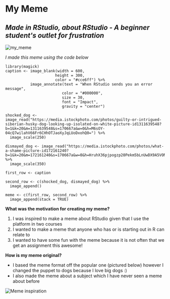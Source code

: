# My Meme
## *Made in RStudio, about RStudio - A beginner student's outlet for frustration*

![my_meme](https://user-images.githubusercontent.com/100824050/158041988-f2eecf52-2018-42be-b75f-464dbc15b977.png)

*I made this meme using the code below*
```
library(magick)
caption <- image_blank(width = 600,
                      height = 300,
                      color = "#cce6ff") %>%
           image_annotate(text = "When RStudio sends you an error message",
                         color = "#000000",
                         size = 30,
                         font = "Impact",
                         gravity = "center")

shocked_dog <- image_read("https://media.istockphoto.com/photos/guilty-or-intrigued-siberian-husky-dog-looking-up-isolated-on-white-picture-id1311639548?b=1&k=20&m=1311639548&s=170667a&w=0&h=M6sOY-04cQ7wilahV66Fr6CHhOTJaoXyJqLUoDxohQ0=") %>%
  image_scale(250)

dismayed_dog <- image_read("https://media.istockphoto.com/photos/what-a-shame-picture-id172161240?b=1&k=20&m=172161240&s=170667a&w=0&h=HruhX36pjpogzp20Pekm5bLnUwDX9A5VONTDP13DGHE=") %>%
  image_scale(350)

first_row <- caption 

second_row <- c(shocked_dog, dismayed_dog) %>%
  image_append()

meme <- c(first_row, second_row) %>%
  image_append(stack = TRUE)
```

**What was the motivation for creating my meme?**
1. I was inspired to make a meme about RStudio given that I use the platform in two courses
2. I wanted to make a meme that anyone who has or is starting out in R can relate to 
3. I wanted to have some fun with the meme because it is not often that we get an assignment this awesome!

**How is my meme original?**
* I based the meme format off the popular one (pictured below) however I changed the puppet to dogs because I love big dogs :)
* I also made the meme about a subject which I have never seen a meme about before

![Meme inspiration](https://imgflip.com/s/meme/Monkey-Puppet.jpg)

